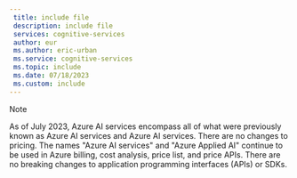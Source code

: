 ```yaml
---
 title: include file
 description: include file
 services: cognitive-services
 author: eur
 ms.author: eric-urban
 ms.service: cognitive-services
 ms.topic: include
 ms.date: 07/18/2023
 ms.custom: include
---
```


> [!NOTE]
> As of July 2023, Azure AI services encompass all of what were previously known as Azure AI services and Azure AI services. There are no changes to pricing. The names "Azure AI services" and "Azure Applied AI" continue to be used in Azure billing, cost analysis, price list, and price APIs. There are no breaking changes to application programming interfaces (APIs) or SDKs.
